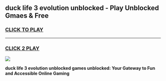 
## duck life 3 evolution unblocked - Play Unblocked Gmaes & Free
<h3>
<a href="https://news.freeplayer.one?title=duck_life_3_evolution_unblocked&ref=23F">CLICK TO PLAY</a></h3>
<hr>

<h3>
<a href="https://news.freeplayer.one?title=duck_life_3_evolution_unblocked&ref=23F">CLICK 2 PLAY</a>
  
</h3>

<a href="https://news.freeplayer.one?title=duck_life_3_evolution_unblocked&ref=23F/"><img src="https://clearcache.store/games.png"></a>


**duck life 3 evolution unblocked games unblocked: Your Gateway to Fun and Accessible Online Gaming**
